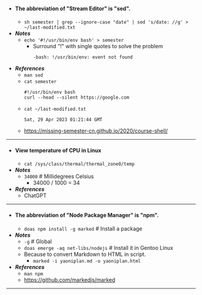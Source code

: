 - #### The abbreviation of "Stream Editor" is "sed".
    - `sh semester | grep --ignore-case "date" | sed 's/date: //g' > ~/last-modified.txt`
- ***Notes***
    - `echo '#!/usr/bin/env bash' > semester`
        - Surround "!" with single quotes to solve the problem
          ```
          -bash: !/usr/bin/env: event not found
          ```
- ***References***
    - `man sed`
    - `cat semester`
      ```
      #!/usr/bin/env bash
      curl --head --silent https://google.com
      ```
    - `cat ~/last-modified.txt`
      ```
      Sat, 29 Apr 2023 01:21:44 GMT
      ```
    - https://missing-semester-cn.github.io/2020/course-shell/
- ---
- #### View temperature of CPU in Linux
    - `cat /sys/class/thermal/thermal_zone0/temp`
- ***Notes***
    - `34000` # Millidegrees Celsius
        - 34000 / 1000 = 34
- ***References***
    - ChatGPT
- ---
- #### The abbreviation of "Node Package Manager" is "npm".
    - `doas npm install -g marked` # Install a package
- ***Notes***
    - `-g` # Global
    - `doas emerge -aq net-libs/nodejs` # Install it in Gentoo Linux
    - Because to convert Markdown to HTML in script.
        - `marked -i yaoniplan.md -o yaoniplan.html`
- ***References***
    - `man npm`
    - https://github.com/markedjs/marked
- ---
